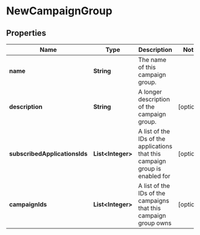 

# NewCampaignGroup

## Properties

Name | Type | Description | Notes
------------ | ------------- | ------------- | -------------
**name** | **String** | The name of this campaign group. | 
**description** | **String** | A longer description of the campaign group. |  [optional]
**subscribedApplicationsIds** | **List&lt;Integer&gt;** | A list of the IDs of the applications that this campaign group is enabled for |  [optional]
**campaignIds** | **List&lt;Integer&gt;** | A list of the IDs of the campaigns that this campaign group owns |  [optional]



